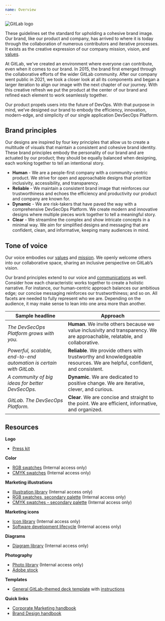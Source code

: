 ```yaml
---
name: Overview
---
```


<img class="gl-display-block gl-mx-auto gl-mb-7 img-25" src="/img/brand/gitlab-logo.svg" alt="GitLab logo" role="img" />

These guidelines set the standard for upholding a cohesive brand image. Our brand, like our product and company, has arrived to where it is today through the collaboration of numerous contributors and iterative processes. It exists as the creative expression of our company mission, vision, and [values](https://about.gitlab.com/handbook/values/).

At GitLab, we’ve created an environment where everyone can contribute, even when it comes to our brand. In 2015, the brand first emerged through the collaborative efforts of the wider GitLab community. After our company went public in 2021, we took a closer look at all its components and began a larger iteration to align our image with the next chapter of our journey. With this creative refresh we put the product at the center of our brand and refined each element to work seamlessly together.

Our product propels users into the future of DevOps. With that purpose in mind, we’ve designed our brand to embody the efficiency, innovation, modern-edge, and simplicity of our single application DevSecOps Platform.

## Brand principles

Our designs are inspired by four key principles that allow us to create a multitude of visuals that maintain a consistent and cohesive brand identity. These brand principles embody the personality of our brand and are actuated by our product; they should be equally balanced when designing, each working together to tell an intentional story.

- **Human** - We are a people-first company with a community-centric product. We strive for open and approachable designs that prioritize inclusivity, accessibility, and transparency.
- **Reliable** - We maintain a consistent brand image that reinforces our trustworthiness and echoes the efficiency and productivity our product and company are known for.
- **Dynamic** - We are risk-takers that have paved the way with a comprehensive DevSecOps Platform. We create modern and innovative designs where multiple pieces work together to tell a meaningful story.
- **Clear** - We streamline the complex and show intricate concepts in a minimal way. We aim for simplified designs and messaging that are confident, clean, and informative, keeping many audiences in mind.

## Tone of voice

Our voice embodies our [values](https://about.gitlab.com/handbook/values/) and [mission](https://about.gitlab.com/company/mission/#mission). We openly welcome others into our collaborative space, sharing an inclusive perspective on GitLab’s vision.

Our brand principles extend to our voice and [communications](https://about.gitlab.com/handbook/communication/#writing-style-guidelines) as well. Consider how each characteristic works together to create a holistic narrative. For instance, our human-centric approach balances our ambitious edge; our concise messaging reinforces our trustworthiness; and so on. All facets are needed to fully represent who we are. Depending on the audience, it may make sense to lean into one area more than another.

| **Sample headline** | **Approach** |
| ------ | ------ |
| _The DevSecOps Platform grows with you._ | **Human**. We invite others because we value inclusivity and transparency. We are approachable, relatable, and collaborative. |
| _Powerful, scalable, end-to-end automation is certain with GitLab._ | **Reliable**. We provide others with trustworthy and knowledgeable resources. We are helpful, confident, and consistent. |
| _A community of big ideas for better DevSecOps._ | **Dynamic**. We are dedicated to positive change. We are iterative, clever, and curious. |
| _GitLab. The DevSecOps Platform._ | **Clear**. We are concise and straight to the point. We are efficient, informative, and organized. |

## Resources

**Logo**

- [Press kit](https://about.gitlab.com/press/press-kit/)

**Color**

- [RGB swatches](https://gitlab.com/gitlab-com/marketing/brand-product-marketing/brand-product-marketing/brand-design/-/blob/e6e2bb24e899078935d1aeb0e65c226b6bf36a8b/brand/brand-assets/brand-color-palettes/gitlab-rgb.ase) (Internal access only)
- [CMYK swatches](https://gitlab.com/gitlab-com/marketing/brand-product-marketing/brand-product-marketing/brand-design/-/blob/e6e2bb24e899078935d1aeb0e65c226b6bf36a8b/brand/brand-assets/brand-color-palettes/gitlab-cmyk-pms.ase) (Internal access only)

**Marketing illustrations**

- [Illustration library](https://gitlab.com/gitlab-com/marketing/corporate_marketing/corporate-marketing/-/tree/master/design/_resources/_designer-resources/assets/illustration-library) (Internal access only)
- [RGB swatches, secondary palette](https://gitlab.com/gitlab-com/marketing/corporate_marketing/corporate-marketing/-/blob/master/design/_resources/_designer-resources/color-palettes/gitlab-secondary-color-palette-hex-rgb.ase) (Internal access only)
- [CMYK swatches - secondary palette](https://gitlab.com/gitlab-com/marketing/corporate_marketing/corporate-marketing/-/blob/master/design/_resources/_designer-resources/color-palettes/gitlab-secondary-color-palette-pms-cmyk.ase) (Internal access only)

**Marketing icons**

- [Icon library](https://gitlab.com/gitlab-com/marketing/corporate_marketing/corporate-marketing/-/tree/master/design/_resources/_designer-resources/assets/icon-library/marketing-icons) (Internal access only)
- [Software development lifecycle](https://gitlab.com/gitlab-com/marketing/corporate_marketing/corporate-marketing/-/tree/master/design/_resources/_designer-resources/assets/icon-library/software-development-lifecycle-icons) (Internal access only)

**Diagrams**

- [Diagram library](https://gitlab.com/gitlab-com/marketing/corporate_marketing/corporate-marketing/-/tree/master/design/_resources/_designer-resources/assets/diagrams) (Internal access only)

**Photography**

- [Photo library](https://drive.google.com/drive/folders/1VHErs-KSNX1FIIVgXJR3OmIzwU7M4E1M?usp=sharing) (Internal access only)
- [Adobe stock](https://stock.adobe.com/)

**Templates**

- [General GitLab-themed deck template](https://docs.google.com/presentation/d/1xuw2RrjoSPx69p9v7aacrustmVto8cKWaFn_YK7Riug/edit#slide=id.g1287bf62b57_0_209) with [instructions](https://about.gitlab.com/handbook/tools-and-tips/#google-slides)

**Quick links**

- [Corporate Marketing handbook](https://about.gitlab.com/handbook/marketing/corporate-marketing/)
- [Brand Design handbook](https://about.gitlab.com/handbook/marketing/corporate-marketing/brand-activation/brand-design/)
